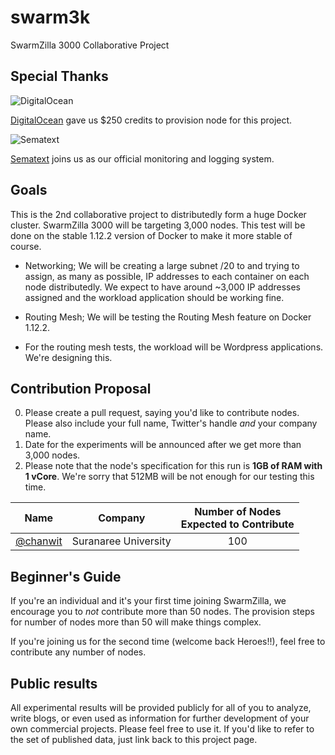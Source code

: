 # swarm3k
SwarmZilla 3000 Collaborative Project

## Special Thanks

![DigitalOcean](https://www.digitalocean.com/assets/media/logos-badges/DO_Logo_horizontal_blue-1fdb454a.png)

[DigitalOcean](http://digitalocean.com) gave us $250 credits to provision node for this project.

![Sematext](https://sematext.com/wp-content/uploads/2016/02/sematext-logo-250-45.png)

[Sematext](https://sematext.com) joins us as our official monitoring and logging system.

## Goals
This is the 2nd collaborative project to distributedly form a huge Docker cluster.
SwarmZilla 3000 will be targeting 3,000 nodes. This test will be done on the stable 1.12.2 version of Docker to make it more stable of course.

  * Networking; We will be creating a large subnet /20 to and trying to assign, as many as possible, IP addresses to each container on each node distributedly. We expect to have around ~3,000 IP addresses assigned and the workload application should be working fine.

  * Routing Mesh; We will be testing the Routing Mesh feature on Docker 1.12.2.
  * For the routing mesh tests, the workload will be Wordpress applications. We're designing this.

## Contribution Proposal
  0. Please create a pull request, saying you'd like to contribute nodes.
  Please also include your full name, Twitter's handle *and* your company name.
  0. Date for the experiments will be announced after we get more than 3,000 nodes.
  0. Please note that the node's specification for this run is **1GB of RAM with 1 vCore**.
  We're sorry that 512MB will be not enough for our testing this time.

| Name          | Company       | Number of Nodes<br>Expected to Contribute |
| ------------- |:-------------:|:-----------------------------------------:|
| [@chanwit](https://twitter.com/chanwit) | Suranaree University | 100 |

## Beginner's Guide
If you're an individual and it's your first time joining SwarmZilla, we encourage you to *not* contribute more than 50 nodes.
The provision steps for number of nodes more than 50 will make things complex.

If you're joining us for the second time (welcome back Heroes!!), feel free to contribute any number of nodes.

## Public results
All experimental results will be provided publicly for all of you to analyze, write blogs, 
or even used as information for further development of your own commercial projects. Please feel free to use it.
If you'd like to refer to the set of published data, just link back to this project page.
